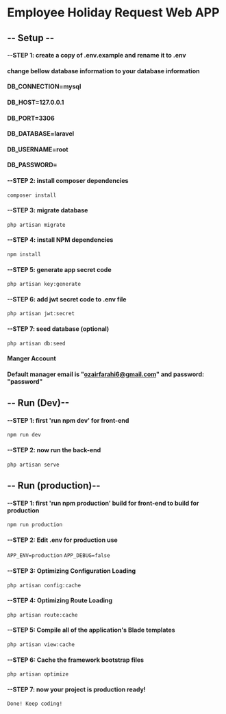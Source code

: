# Employee Holiday Request Web APP

## -- Setup --
#### --STEP 1: create a copy of .env.example and rename it to .env

#### change bellow database information to your database information
#### DB_CONNECTION=mysql<br />
#### DB_HOST=127.0.0.1<br />
#### DB_PORT=3306<br />
#### DB_DATABASE=laravel<br />
#### DB_USERNAME=root<br />
#### DB_PASSWORD=<br />

#### --STEP 2: install composer dependencies
<code>composer install</code>

#### --STEP 3: migrate database
<code>php artisan migrate</code>

#### --STEP 4: install NPM dependencies
<code>npm install</code>

#### --STEP 5: generate app secret code

<code>php artisan key:generate</code>

#### --STEP 6: add jwt secret code to .env file
<code>php artisan jwt:secret</code>

#### --STEP 7: seed database (optional)
<code>php artisan db:seed</code>

#### Manger Account
#### Default manager email is "ozairfarahi6@gmail.com" and password:  "password"



## -- Run (Dev)--
#### --STEP 1: first 'run npm dev' for front-end
<code>npm run dev</code>

#### --STEP 2: now run the back-end
<code>php artisan serve</code>

## -- Run (production)--
#### --STEP 1: first 'run npm production' build for front-end to build for production 
<code>npm run production</code>

#### --STEP 2: Edit .env for production use
<code>APP_ENV=production</code>
<code>APP_DEBUG=false</code>

#### --STEP 3: Optimizing Configuration Loading
<code>php artisan config:cache</code>

#### --STEP 4: Optimizing Route Loading
<code>php artisan route:cache</code>

#### --STEP 5: Compile all of the application's Blade templates
<code>php artisan view:cache</code>

#### --STEP 6: Cache the framework bootstrap files
<code>php artisan optimize</code>

#### --STEP 7: now your project is production ready!
<code>Done! Keep coding!</code>
